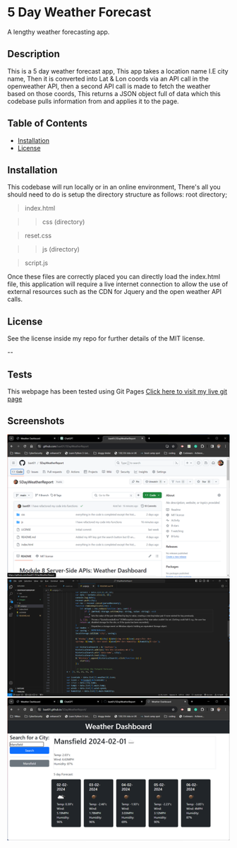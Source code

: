 # 5 Day Weather Forecast
A lengthy weather forecasting app.

## Description 
This is a 5 day weather forecast app,
This app takes a location name I.E city name,
Then it is converted into Lat & Lon coords via an API call in the openweather API,
then a second API call is made to fetch the weather based on those coords,
This returns a JSON object full of data which this codebase pulls information from and applies it to the page.

## Table of Contents

* [Installation](#installation)
* [License](#license)


## Installation

This codebase will run locally or in an online environment, 
There's all you should need to do is setup the directory structure as follows:
root directory;

> index.html

>> css (directory)

> reset.css

>> js (directory)

> script.js


Once these files are correctly placed you can directly load the index.html file,
this application will require a live internet connection to allow the use of external resources such as the CDN for Jquery and the open weather API calls.

## License

See the license inside my repo for further details of the MIT license.

--

## Tests

This webpage has been tested using Git Pages [Click here to visit my live  git page](https://baxt01.github.io/5DayWeatherReport/)


## Screenshots

 ![My Repo](https://github.com/baxt01/5DayWeatherReport/blob/main/images/repo.png) 
  ![working code](https://github.com/baxt01/5DayWeatherReport/blob/main/images/livecode.png)
   ![Live page](https://github.com/baxt01/5DayWeatherReport/blob/main/images/live%20page.png)